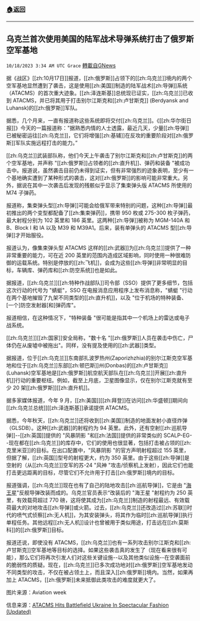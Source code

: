 ###  [:house:返回](README.md)
---


## 乌克兰首次使用美国的陆军战术导弹系统打击了俄罗斯空军基地
`10/18/2023 3:34 AM UTC Grace` [轉載自GNews](https://gnews.org/articles/1847851)

据《战区》[[zh:10月17日]]报道，[[zh:俄罗斯]]占领下的[[zh:乌克兰]]境内的两个空军基地显然遭到了袭击，这是使用[[zh:美国]]制造的陆军战术[[zh:导弹]]系统（ATACMS）的首次重大迹象。[[zh:泽连斯基]]总统现已证实，[[zh:乌克兰]]已收到 ATACMS，并已将其用于打击别尔江斯克和[[zh:卢甘斯克]] (Berdyansk and Luhansk)的[[zh:俄罗斯]]军队。

据悉，几个月来，一直有报道称这些系统即将交付[[zh:乌克兰]]。《[[zh:华尔街日报]]》今天的一篇报道称："据熟悉内情的人士透露，最近几天，少量[[zh:导弹]]已被秘密运往[[zh:乌克兰]]，它们将增强[[zh:基辅]]在反攻的重要阶段对[[zh:俄罗斯]]军队实施远程打击的能力。”

[[zh:乌克兰]]武装部队称，他们今天上午袭击了别尔江斯克和[[zh:卢甘斯克]]的两个空军基地，并声称 "[[zh:俄罗斯]]占领者的[[zh:直升机]]、弹药和装备 "被成功击中。报道说，虽然袭击目前仍未得到证实，但有非常强烈的迹象表明，至少有一个基地确实遭到了某种形式的袭击，这对[[zh:俄罗斯]]的影响可能非常重大。另外，据说在其中一次袭击后发现的残骸似乎显示了集束弹头版 ATACMS 所使用的 M74 子弹药。

报道称，集束弹头型[[zh:导弹]]可能会给俄军带来特别的问题，这种[[zh:导弹]]最初推出的两个变型都配备了[[zh:集束弹药]]，携带 950 枚或 275-300 枚子弹药，最大射程分别为 102 英里和 186 英里。这两种[[zh:导弹]]被称为 MGM-140A 和 B、Block I 和 IA 以及 M39 和 M39A1。后来，装有单弹头的 ATACMS 型[[zh:导弹]]才开始服役。

报道认为，像集束弹头型 ATACMS 这样的[[zh:武器]]为[[zh:乌克兰]]提供了一种非常重要的能力，可在近 200 英里的范围内造成区域影响，同时使用一种很难防御的运载系统。特别是停放的[[zh:飞机]]，会成为这些[[zh:导弹]]非常明显的目标，车辆库、弹药库和[[zh:防空系统]]也是如此。

据报道，[[zh:乌克兰]][[zh:特种作战部队]]司令部（SSO）提供了更多细节，包括这次行动的代号为 "蜻蜓"，SSO 在电报消息应用程序上发布消息称，"蜻蜓 "行动在两个基地摧毁了九架不同类型的[[zh:直升机]]，以及 "位于机场的特种装备、\[一个\]防空发射器\[和\]弹药库"。

报道相信，在这种情况下，"特种装备 "很可能是指其中一个机场上的雷达或电子战系统。

[[zh:乌克兰]][[zh:国家]]安全局称，"数十名 "[[zh:俄罗斯]]人员在袭击中伤亡，尸体仍在从废墟中被拖出"。同样，没有提及使用的[[zh:武器]]类型。

据报道，位于[[zh:乌克兰]]东南部扎波罗热州(Zaporizhzhia)的别尔江斯克空军基地和位于[[zh:乌克兰]]东部[[zh:顿巴斯]]州(Donbas)的[[zh:卢甘斯克]] (Luhansk)空军基地是[[zh:俄罗斯]]航空航天部队在[[zh:乌克兰]]开展[[zh:直升机]]行动的重要枢纽。例如，截至上月底，卫星图像显示，仅在别尔江斯克就有至少 20 架[[zh:俄罗斯]][[zh:直升机]]。

据多家媒体报道，今年 9 月，[[zh:美国]][[zh:拜登]]在访问[[zh:华盛顿]]期间向[[zh:乌克兰总统]][[zh:泽连斯基]]承诺提供 ATACMS。

据悉，今年秋天，[[zh:乌克兰]]还将收到[[zh:美国]]制造的地面发射小直径炸弹（GLSDB）。这种[[zh:武器]]的射程约为 94 英里。此外，还有空射[[zh:巡航导弹]]\--[[zh:英国]]提供的 "风暴阴影 "和[[zh:法国]]提供的非常类似的 SCALP-EG--现在都在[[zh:乌克兰]]的库存中，它们的使用也很显著，包括打击被占领的[[zh:克里米亚]]的目标。在出口配置中，"风暴阴影 "的官方声明射程超过 155 英里，但据了解，[[zh:英国]]型号的射程更大，约为 350 英里。由于这些[[zh:导弹]]是空射的（从[[zh:乌克兰]]空军的苏\-24 "风神 "攻击/侦察机上发射），因此它们也能打击更远距离的目标，尽管它们不允许用于打击[[zh:俄罗斯]]境内的目标。

报道强调，[[zh:乌克兰]]现在也有了自己的陆地攻击[[zh:巡航导弹]]，它是由 "[海王星](https://gnews.org/m/1618704)"反舰导弹改装而成的。乌克兰官员表示“改装后的 "海王星 "射程约为 250 英里，有效载荷超过 770 磅，这将使其成为[[zh:乌克兰]]制造的射程最远、有效载荷最大的对地攻击[[zh:导弹]]或火箭。过去，[[zh:乌克兰]]还改造过[[zh:苏联]]时代的喷气式侦察[[zh:无人机]]，为其安装弹头，将其作为临时[[zh:巡航导弹]]执行单程任务。其他远程[[zh:无人机]]设计也曾被用于类似用途，打击远在[[zh:莫斯科]]的[[zh:俄罗斯]]目标。

报道还说，即使没有 ATACMS，[[zh:乌克兰]]也有一系列攻击别尔江斯克和[[zh:卢甘斯克]]空军基地等目标的选择。如果这些袭击真的发生了（现在看来很有可能），那么它们将再次引发人们对这些关键设施\--以及其他类似设施\--在空袭面前的脆弱性的质疑。现在，[[zh:乌克兰]]已多次成功地对[[zh:俄罗斯]]空军基地发动不同类型的攻击，不仅在被占领土上，而且深入[[zh:俄罗斯]]境内。当然，如果再加上 ATACMS，[[zh:俄罗斯]]未来抵御此类攻击的难度就更大了。

图片来源：Aviation week  
  

信息来源：[ATACMS Hits Battlefield Ukraine In Spectacular Fashion (Updated)](https://www.thedrive.com/the-war-zone/atacms-appears-to-have-hit-battlefield-ukraine-in-spectacular-fashion)
